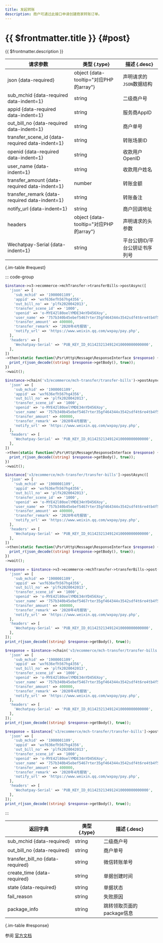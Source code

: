 ```yaml
---
title: 发起转账
description: 商户可通过此接口申请创建商家转账订单。
---
```


# {{ $frontmatter.title }} {#post}

{{ $frontmatter.description }}

| 请求参数 | 类型 {.type} | 描述 {.desc}
| --- | --- | ---
| json {data-required} | object {data-tooltip="对应PHP的array"} | 声明请求的`JSON`数据结构
| sub_mchid {data-required data-indent=1} | string | 二级商户号
| appid {data-required data-indent=1} | string | 服务商AppID
| out_bill_no {data-required data-indent=1} | string | 商户单号
| transfer_scene_id {data-required data-indent=1} | string | 转账场景ID
| openid {data-required data-indent=1} | string | 收款用户OpenID
| user_name {data-indent=1} | string | 收款用户姓名
| transfer_amount {data-required data-indent=1} | number | 转账金额
| transfer_remark {data-required data-indent=1} | string | 转账备注
| notify_url {data-indent=1} | string | 商户回调地址
| headers | object {data-tooltip="对应PHP的array"} | 声明请求的头参数
| Wechatpay-Serial {data-indent=1} | string | 平台公钥ID/平台公钥证书序列号

{.im-table #request}

::: code-group

```php [异步纯链式]
$instance->v3->ecommerce->mchTransfer->transferBills->postAsync([
  'json' => [
    'sub_mchid' => '1900001109',
    'appid' => 'wxf636efh567hg4356',
    'out_bill_no' => 'plfk2020042013',
    'transfer_scene_id' => '1000',
    'openid' => 'o-MYE42l80oelYMDE34nYD456Xoy',
    'user_name' => '757b340b45ebef5467rter35gf464344v3542sdf4t6re4tb4f54ty45t4yyry45',
    'transfer_amount' => 400000,
    'transfer_remark' => '2020年4月报销',
    'notify_url' => 'https://www.weixin.qq.com/wxpay/pay.php',
  ],
  'headers' => [
    'Wechatpay-Serial' => 'PUB_KEY_ID_0114232134912410000000000000',
  ],
])
->then(static function(\Psr\Http\Message\ResponseInterface $response) {
  print_r(json_decode((string) $response->getBody(), true));
})
->wait();
```

```php [异步声明式]
$instance->chain('v3/ecommerce/mch-transfer/transfer-bills')->postAsync([
  'json' => [
    'sub_mchid' => '1900001109',
    'appid' => 'wxf636efh567hg4356',
    'out_bill_no' => 'plfk2020042013',
    'transfer_scene_id' => '1000',
    'openid' => 'o-MYE42l80oelYMDE34nYD456Xoy',
    'user_name' => '757b340b45ebef5467rter35gf464344v3542sdf4t6re4tb4f54ty45t4yyry45',
    'transfer_amount' => 400000,
    'transfer_remark' => '2020年4月报销',
    'notify_url' => 'https://www.weixin.qq.com/wxpay/pay.php',
  ],
  'headers' => [
    'Wechatpay-Serial' => 'PUB_KEY_ID_0114232134912410000000000000',
  ],
])
->then(static function(\Psr\Http\Message\ResponseInterface $response) {
  print_r(json_decode((string) $response->getBody(), true));
})
->wait();
```

```php [异步属性式]
$instance['v3/ecommerce/mch-transfer/transfer-bills']->postAsync([
  'json' => [
    'sub_mchid' => '1900001109',
    'appid' => 'wxf636efh567hg4356',
    'out_bill_no' => 'plfk2020042013',
    'transfer_scene_id' => '1000',
    'openid' => 'o-MYE42l80oelYMDE34nYD456Xoy',
    'user_name' => '757b340b45ebef5467rter35gf464344v3542sdf4t6re4tb4f54ty45t4yyry45',
    'transfer_amount' => 400000,
    'transfer_remark' => '2020年4月报销',
    'notify_url' => 'https://www.weixin.qq.com/wxpay/pay.php',
  ],
  'headers' => [
    'Wechatpay-Serial' => 'PUB_KEY_ID_0114232134912410000000000000',
  ],
])
->then(static function(\Psr\Http\Message\ResponseInterface $response) {
  print_r(json_decode((string) $response->getBody(), true));
})
->wait();
```

```php [同步纯链式]
$response = $instance->v3->ecommerce->mchTransfer->transferBills->post([
  'json' => [
    'sub_mchid' => '1900001109',
    'appid' => 'wxf636efh567hg4356',
    'out_bill_no' => 'plfk2020042013',
    'transfer_scene_id' => '1000',
    'openid' => 'o-MYE42l80oelYMDE34nYD456Xoy',
    'user_name' => '757b340b45ebef5467rter35gf464344v3542sdf4t6re4tb4f54ty45t4yyry45',
    'transfer_amount' => 400000,
    'transfer_remark' => '2020年4月报销',
    'notify_url' => 'https://www.weixin.qq.com/wxpay/pay.php',
  ],
  'headers' => [
    'Wechatpay-Serial' => 'PUB_KEY_ID_0114232134912410000000000000',
  ],
]);
print_r(json_decode((string) $response->getBody(), true));
```

```php [同步声明式]
$response = $instance->chain('v3/ecommerce/mch-transfer/transfer-bills')->post([
  'json' => [
    'sub_mchid' => '1900001109',
    'appid' => 'wxf636efh567hg4356',
    'out_bill_no' => 'plfk2020042013',
    'transfer_scene_id' => '1000',
    'openid' => 'o-MYE42l80oelYMDE34nYD456Xoy',
    'user_name' => '757b340b45ebef5467rter35gf464344v3542sdf4t6re4tb4f54ty45t4yyry45',
    'transfer_amount' => 400000,
    'transfer_remark' => '2020年4月报销',
    'notify_url' => 'https://www.weixin.qq.com/wxpay/pay.php',
  ],
  'headers' => [
    'Wechatpay-Serial' => 'PUB_KEY_ID_0114232134912410000000000000',
  ],
]);
print_r(json_decode((string) $response->getBody(), true));
```

```php [同步属性式]
$response = $instance['v3/ecommerce/mch-transfer/transfer-bills']->post([
  'json' => [
    'sub_mchid' => '1900001109',
    'appid' => 'wxf636efh567hg4356',
    'out_bill_no' => 'plfk2020042013',
    'transfer_scene_id' => '1000',
    'openid' => 'o-MYE42l80oelYMDE34nYD456Xoy',
    'user_name' => '757b340b45ebef5467rter35gf464344v3542sdf4t6re4tb4f54ty45t4yyry45',
    'transfer_amount' => 400000,
    'transfer_remark' => '2020年4月报销',
    'notify_url' => 'https://www.weixin.qq.com/wxpay/pay.php',
  ],
  'headers' => [
    'Wechatpay-Serial' => 'PUB_KEY_ID_0114232134912410000000000000',
  ],
]);
print_r(json_decode((string) $response->getBody(), true));
```

:::

| 返回字典 | 类型 {.type} | 描述 {.desc}
| --- | --- | ---
| sub_mchid {data-required}| string | 二级商户号
| out_bill_no {data-required}| string | 商户单号
| transfer_bill_no {data-required}| string | 微信转账单号
| create_time {data-required}| string | 单据创建时间
| state {data-required}| string | 单据状态
| fail_reason | string | 失败原因
| package_info | string | 跳转领取页面的package信息

{.im-table #response}

参阅 [官方文档](https://pay.weixin.qq.com/docs/partner/apis/platsolution-mch-transfer/transfer-bill/transfer-to-user.html)
